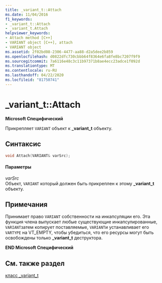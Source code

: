 ```yaml
---
title: _variant_t::Attach
ms.date: 11/04/2016
f1_keywords:
- _variant_t::Attach
- _variant_t.Attach
helpviewer_keywords:
- Attach method [C++]
- VARIANT object [C++], attach
- VARIANT object
ms.assetid: 2f02bd08-2306-4477-aa88-d2a5dee2b859
ms.openlocfilehash: d0822dfc730cbbb64f8364e6fa8fe8bc7207f9f9
ms.sourcegitcommit: 7a6116e48c3c11b97371b8ae4ecc23adce1f092d
ms.translationtype: MT
ms.contentlocale: ru-RU
ms.lasthandoff: 04/22/2020
ms.locfileid: "81750741"
---
```

# <a name="_variant_tattach"></a>_variant_t::Attach

**Microsoft Специфический**

Прикрепляет `VARIANT` объект к **_variant_t** объекту.

## <a name="syntax"></a>Синтаксис

```cpp
void Attach(VARIANT& varSrc);
```

#### <a name="parameters"></a>Параметры

*varSrc*<br/>
Объект, `VARIANT` который должен быть прикреплен к этому **_variant_t** объекту.

## <a name="remarks"></a>Примечания

Принимает право `VARIANT` собственности на инкапсуляции его. Эта функция члена выпускает любые существующие инкапсулированные, `VARIANT`затем копирует поставляемые, `VARIANT`и устанавливает его `VARTYPE` на VT_EMPTY, чтобы убедиться, что его ресурсы могут быть освобождены только **_variant_t** деструктора.

**END Microsoft Специфический**

## <a name="see-also"></a>См. также раздел

[класс _variant_t](../cpp/variant-t-class.md)
